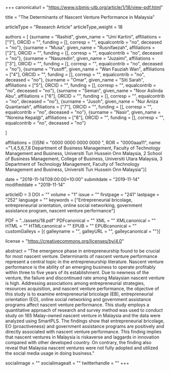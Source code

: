 +++
canonicalurl = "https://www.icbmis-utb.org/article/1/18/view-pdf.html"

title = "The Determinants of Nascent Venture Performance in Malaysia"

articleType = "Research Article"
articleType_weight = 18

authors = [
  {surname = "Rashid",  given_name = "Umi Kartini",  affiliations = ["1"],  ORCID = "", funding = [], corresp = "", equalcontrib = "no", deceased = "no"},
  {surname = "Musa",  given_name = "Rusnifaezah",  affiliations = ["2"],  ORCID = "", funding = [], corresp = "", equalcontrib = "no", deceased = "no"},
  {surname = "Nasuredin",  given_name = "Juzaimi",  affiliations = ["3"],  ORCID = "", funding = [], corresp = "", equalcontrib = "no", deceased = "no"},
  {surname = "Yusoff",  given_name = "Wan Fauziah Wan",  affiliations = ["4"],  ORCID = "", funding = [], corresp = "", equalcontrib = "no", deceased = "no"},
  {surname = "Omar",  given_name = "Siti Sarah",  affiliations = ["5"],  ORCID = "", funding = [], corresp = "", equalcontrib = "no", deceased = "no"},
  {surname = "Seman",  given_name = "Noor Aslinda Abu",  affiliations = ["6"],  ORCID = "", funding = [], corresp = "", equalcontrib = "no", deceased = "no"},
  {surname = "Jusoh",  given_name = "Nur Aniza Quantaniah",  affiliations = ["7"],  ORCID = "", funding = [], corresp = "", equalcontrib = "no", deceased = "no"},
  {surname = "Nasir",  given_name = "Noreina Kepal@",  affiliations = ["8"],  ORCID = "", funding = [], corresp = "", equalcontrib = "no", deceased = "no"}
  
]

affiliations = [{ISNI = "0000 0000 0000 0000 ", ROR = "0000aaa11", name ="1,4,5,6,7,8 Department of Business Management, Faculty of Technology Management and Business, Universiti Tun Hussein Onn Malaysia, 2 School of Business Management, College of Business, Universiti Utara Malaysia, 3 Department of Technology Management, Faculty of Technology Management and Business, Universiti Tun Hussein Onn Malaysia"}]

date = "2019-11-14T09:00:00+10:00"
submitdate = "2019-11-14"
modifieddate = "2019-11-14"

articleID = 3
DOI = ""
volume = "1"
issue = ""
firstpage = "241"
lastpage = "252"
language = ""
keywords = ["Entrepreneurial bricolage, entrepreneurial orientation, online social networking, government assistance program, nascent venture performance"]


PDF = "../assets/18.pdf"
PDFcanonical = ""
XML = ""
XMLcanonical = ""
HTML = ""
HTMLcanonical = ""
EPUB = ""
EPUBcanonical = ""
customGalleys = [{ galleyname = "", galleyURL = "", galleycanonical = ""}]

license = "https://creativecommons.org/licenses/by/4.0"

abstract = "The emergence phase in entrepreneurship found to be crucial for most nascent venture. Determinants of nascent venture performance represent a central topic in the entrepreneurship literature. Nascent venture performance is the ability of an emerging business to operate profitably within three to five years of its establishment. Due to newness of the venture, the failure and discontinued rate among Malaysian nascent venture is high. Addressing associations among entrepreneurial strategies, resources acquisition, and nascent venture performance, the objective of this study is to examine entrepreneurial bricolage (EB), entrepreneurial orientation (EO), online social networking and government assistance programs affect nascent venture performance. This study employs a quantitative approach of research and survey method was used to conduct study on 165 Malay-owned nascent venture in Malaysia and the data were analyzed using SmartPLS. The findings show that entrepreneurial bricolage, EO (proactiveness) and government assistance programs are positively and directly associated with nascent venture performance. This finding implies that nascent ventures in Malaysia is riskaverse and laggards in innovation compared with other developed country. On contrary, the finding also reveal that Malaysia nascent ventures were not fully adopted and utilized the social media usage in doing business."


socialimage = ""
socialimagealt = ""
twitterhandle = ""
+++

